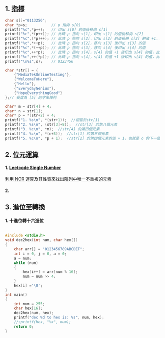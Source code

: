 ## 1. [指標](https://github.com/JrPhy/C_tutorial/blob/main/CH5-%E6%8C%87%E6%A8%99%E8%88%87%E5%AD%97%E4%B8%B2.md)
```C
char s[]="0113256";
char *p=s;           // p 指向 s[0]
printf("%c",*p++);   // 印出 s[0] 的值後移向 s[1]
printf("%c",*(p++)); // 此時 p 指向 s[1]，印出 s[1] 的值後移向 s[2]
printf("%c",(*p)++); // 此時 p 指向 s[2]，印出 s[2] 的值後將 s[2] 的值 +1，此時 s[2] = 2
printf("%c",*++p);   // 此時 p 指向 s[2]，移向 s[3] 後印出 s[3] 的值
printf("%c",*(++p)); // 此時 p 指向 s[3]，移向 s[4] 後印出 s[4] 的值
printf("%c",++*p);   // 此時 p 指向 s[4]，s[4] 的值 +1 後印出 s[4] 的值，此時 s[4] = 3
printf("%c",++(*p)); // 此時 p 指向 s[4]，s[4] 的值 +1 後印出 s[4] 的值，此時 s[4] = 4
printf("\n%s",s);    // 0123456
```

```c
char *str[] = {
    {"MediaTekOnlineTesting"},
    {"WelcomeToHere"},
    {"Hello"},
    {"EverydayGenius"},
    {"HopeEverythingGood"}
};// 長度為 [5] 的字串陣列

char* m = str[4] + 4;
char* n = str[1];
char* p = *(str+2) + 4;
printf("1. %s\n", *(str+1));  //相當於str[1]
printf("2. %s\n", (str[3]+8));  //str[3] 的第八個元素
printf("3. %c\n", *m);  //str[4] 的第四個元素
printf("4. %c\n", *(n+3));  //str[1] 的第三個元素
printf("5. %c\n", *p + 1);  //str[2] 的第四個元素的值 + 1，也就是 o 的下一個字母 p
```
## 2. [位元運算](https://github.com/JrPhy/C_tutorial/blob/main/CH9-%E4%BD%8D%E5%85%83%E9%81%8B%E7%AE%97.md)
#### 1. [Leetcode Single Number](https://leetcode.com/problems/single-number/)
[利用 NOR 運算及其性質來找出陣列中唯一不重複的元素](https://github.com/JrPhy/C_tutorial/blob/main/CH9-%E4%BD%8D%E5%85%83%E9%81%8B%E7%AE%97.md#4-%E6%89%BE%E5%87%BA%E9%99%A3%E5%88%97%E4%B8%AD%E5%94%AF%E4%B8%80%E4%B8%8D%E9%87%8D%E8%A4%87%E7%9A%84%E5%85%83%E7%B4%A0)

#### 2. 

## 3. 進位至轉換
#### 1. 十進位轉十六進位
```c

#include <stdio.h>
void dec2hex(int num, char hex[])
{
    char arr[] = "0123456789ABCDEF";
    int i = 0, j = 0, a = 0;
    a = num;
    while (num)
    {
        hex[i++] = arr[num % 16];
        num = num >> 4;
    }
    hex[i] ='\0';
}
int main()
{
    int num = 255;
    char hex[16];
    dec2hex(num, hex);
    printf("dec %d to hex is: %s", num, hex);
    //sprintf(hex, "%x", num);
    return 0;
}
```
